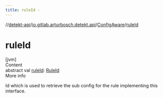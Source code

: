 ```yaml
---
title: ruleId -
---
```

//[detekt-api](../../index.md)/[io.gitlab.arturbosch.detekt.api](../index.md)/[ConfigAware](index.md)/[ruleId](rule-id.md)



# ruleId  
[jvm]  
Content  
abstract val [ruleId](rule-id.md): [RuleId](../index.md#%5Bio.gitlab.arturbosch.detekt.api%2FRuleId%2F%2F%2FPointingToDeclaration%2F%5D%2FClasslikes%2F-931080397)  
More info  


Id which is used to retrieve the sub config for the rule implementing this interface.

  



